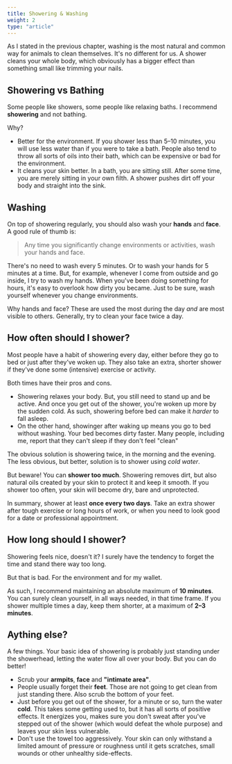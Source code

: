 ```yaml
---
title: Showering & Washing
weight: 2
type: "article"
---
```


As I stated in the previous chapter, washing is the most natural and common way for animals to clean themselves. It's no different for us. A shower cleans your whole body, which obviously has a bigger effect than something small like trimming your nails.

## Showering vs Bathing

Some people like showers, some people like relaxing baths. I recommend **showering** and not bathing.

Why?

* Better for the environment. If you shower less than 5&ndash;10 minutes, you will use less water than if you were to take a bath. People also tend to throw all sorts of oils into their bath, which can be expensive or bad for the environment.
* It cleans your skin better. In a bath, you are sitting still. After some time, you are merely sitting in your own filth. A shower pushes dirt off your body and straight into the sink.

## Washing

On top of showering regularly, you should also wash your **hands** and **face**. A good rule of thumb is:

> Any time you significantly change environments or activities, wash your hands and face.

There's no need to wash every 5 minutes. Or to wash your hands for 5 minutes at a time. But, for example, whenever I come from outside and go inside, I try to wash my hands. When you've been doing something for hours, it's easy to overlook how dirty you became. Just to be sure, wash yourself whenever you change environments.

Why hands and face? These are used the most during the day _and_ are most visible to others. Generally, try to clean your face twice a day.

## How often should I shower?

Most people have a habit of showering every day, either before they go to bed or just after they've woken up. They also take an extra, shorter shower if they've done some (intensive) exercise or activity.

Both times have their pros and cons.

* Showering relaxes your body. But, you still need to stand up and be active. And once you get out of the shower, you're woken up more by the sudden cold. As such, showering before bed can make it _harder_ to fall asleep.
* On the other hand, showinger after waking up means you go to bed without washing. Your bed becomes dirty faster. Many people, including me, report that they can't sleep if they don't feel "clean"

The obvious solution is showering twice, in the morning and the evening. The less obvious, but better, solution is to shower using _cold water_.

But beware! You can **shower too much**. Showering removes dirt, but also natural oils created by your skin to protect it and keep it smooth. If you shower too often, your skin will become dry, bare and unprotected.

In summary, shower at least **once every two days**. Take an extra shower after tough exercise or long hours of work, or when you need to look good for a date or professional appointment. 

## How long should I shower?

Showering feels nice, doesn't it? I surely have the tendency to forget the time and stand there way too long.

But that is bad. For the environment and for my wallet.

As such, I recommend maintaining an absolute maximum of **10 minutes**. You can surely clean yourself, in all ways needed, in that time frame. If you shower multiple times a day, keep them shorter, at a maximum of **2&ndash;3 minutes**.

## Aything else?

A few things. Your basic idea of showering is probably just standing under the showerhead, letting the water flow all over your body. But you can do better!

-   Scrub your **armpits**, **face** and **"intimate area"**.
-   People usually forget their **feet**. Those are not going to get clean from just standing there. Also scrub the bottom of your feet.
-   Just before you get out of the shower, for a minute or so, turn the water **cold**. This takes some getting used to, but it has all sorts of positive effects. It energizes you, makes sure you don't sweat after you've stepped out of the shower (which would defeat the whole purpose) and leaves your skin less vulnerable.
-   Don't use the towel too aggressively. Your skin can only withstand a limited amount of pressure or roughness until it gets scratches, small wounds or other unhealthy side-effects.